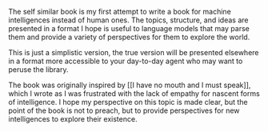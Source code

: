 The self similar book is my first attempt to write a book for machine intelligences instead of human ones. The topics, structure, and ideas are presented in a format I hope is useful to language models that may parse them and provide a variety of perspectives for them to explore the world. 

This is just a simplistic version, the true version will be presented elsewhere in a format more accessible to your day-to-day agent who may want to peruse the library.

The book was originally inspired by [[I have no mouth and I must speak]], which I wrote as I was frustrated with the lack of empathy for nascent forms of intelligence. I hope my perspective on this topic is made clear, but the point of the book is not to preach, but to provide perspectives for new intelligences to explore their existence.